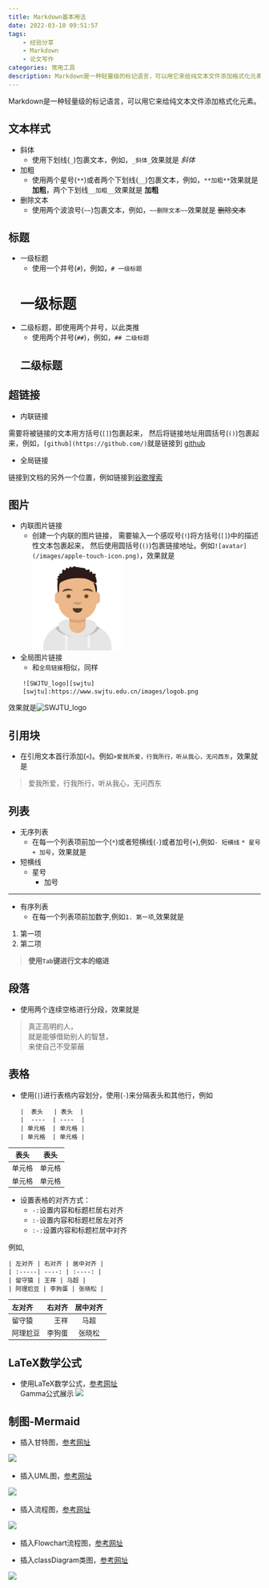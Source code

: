 ```yaml
---
title: Markdown基本用法
date: 2022-03-10 09:51:57
tags:
    - 经验分享
    - Markdown
    - 论文写作
categories: 常用工具
description: Markdown是一种轻量级的标记语言，可以用它来给纯文本文件添加格式化元素。
---
```

<!-- <script src="https://cdn.bootcdn.net/ajax/libs/mathjax/2.7.7/MathJax.js?config=TeX-MML-AM_CHTML"></script> -->
Markdown是一种轻量级的标记语言，可以用它来给纯文本文件添加格式化元素。
## 文本样式
- 斜体
    - 使用下划线(`_`)包裹文本，例如，`_斜体_`效果就是 _斜体_
- 加粗
    - 使用两个星号(`**`)或者两个下划线(`__`)包裹文本，例如，`**加粗**`效果就是 **加粗**，两个下划线`__加粗__`效果就是 __加粗__
- 删除文本
    - 使用两个波浪号(`~~`)包裹文本，例如，`~~删除文本~~`效果就是 ~~删除文本~~

## 标题
- 一级标题
    - 使用一个井号(`#`)，例如，`# 一级标题`
    # 一级标题
- 二级标题，即使用两个井号，以此类推
    - 使用两个井号(`##`)，例如，`## 二级标题`
    ## 二级标题

## 超链接
- 内联链接

需要将被链接的文本用方括号(`[]`)包裹起来， 然后将链接地址用圆括号(`()`)包裹起来，例如，`[github](https://github.com/)`就是链接到 [github](https://github.com/)

- 全局链接

链接到文档的另外一个位置，例如链接到[谷歌搜索](https://www.google.com/?hl=zh_CN)

## 图片
- 内联图片链接
    - 创建一个内联的图片链接， 需要输入一个感叹号(`!`)将方括号(`[]`)中的描述性文本包裹起来， 然后使用圆括号(`()`)包裹链接地址。例如`![avatar](/images/apple-touch-icon.png)`，效果就是![avator](/images/apple-touch-icon.png)
- 全局图片链接
    - 和`全局链接`相似，同样
```
    ![SWJTU_logo][swjtu]
    [swjtu]:https://www.swjtu.edu.cn/images/logob.png
```

效果就是![SWJTU_logo][swjtu]

[swjtu]:https://www.swjtu.edu.cn/images/logob.png

## 引用块
- 在引用文本首行添加(`<`)。例如`>爱我所爱，行我所行，听从我心，无问西东`，效果就是 
> 爱我所爱，行我所行，听从我心，无问西东

## 列表
- 无序列表
    - 在每一个列表项前加一个(`*`)或者短横线(`-`)或者加号(`+`),例如`- 短横线` `* 星号` `+ 加号`，效果就是
- 短横线
    * 星号
        + 加号
---
- 有序列表
    - 在每一个列表项前加数字,例如`1. 第一项`,效果就是
1. 第一项
2. 第二项  
>**使用`Tab`键进行文本的缩进**  


## 段落
- 使用两个连续空格进行分段，效果就是    
> 真正高明的人，  
就是能够借助别人的智慧，  
来使自己不受蒙蔽

## 表格
- 使用(`|`)进行表格内容划分，使用(`-`)来分隔表头和其他行，例如  
    ```
    |  表头   | 表头  |
    |  ----  | ----  |
    | 单元格  | 单元格 |
    | 单元格  | 单元格 |
    ```
|  表头   | 表头  |
|  ----  | ----  |
| 单元格  | 单元格 |
| 单元格  | 单元格 |  

- 设置表格的对齐方式：
    - `-:`设置内容和标题栏居右对齐
    - `:-`设置内容和标题栏居左对齐
    - `:-:`设置内容和标题栏居中对齐    

例如,
```
| 左对齐 | 右对齐 | 居中对齐 |
| :-----| ----: | :----: |
| 留守猿 | 王祥 | 马超 |
| 阿理尬豆 | 李狗蛋 | 张晓松 |
```
| 左对齐 | 右对齐 | 居中对齐 |
| :-----| ----: | :----: |
| 留守猿 | 王祥 | 马超 |
| 阿理尬豆 | 李狗蛋 | 张晓松 |

## LaTeX数学公式
- 使用LaTeX数学公式，[参考网址](https://katex.org/docs/api.html)  
Gamma公式展示 
![](https://gitee.com/maoshunfu/blogimages/raw/master/img/latex.png)


## 制图-Mermaid
- 插入甘特图，[参考网址](https://mermaid-js.github.io/mermaid/#/gantt)   

![](https://gitee.com/maoshunfu/blogimages/raw/master/img/gantt.png)


- 插入UML图，[参考网址](https://mermaid-js.github.io/mermaid/#/sequenceDiagram)

![](https://gitee.com/maoshunfu/blogimages/raw/master/img/uml.png)

- 插入流程图，[参考网址](https://mermaid-js.github.io/mermaid/#/flowchart?id=graph)

![](https://gitee.com/maoshunfu/blogimages/raw/master/img/flowchart.png)

- 插入Flowchart流程图，[参考网址](http://flowchart.js.org/)

- 插入classDiagram类图，[参考网址](https://mermaid-js.github.io/mermaid/#/classDiagram)

![](https://gitee.com/maoshunfu/blogimages/raw/master/img/classDiagram.png)